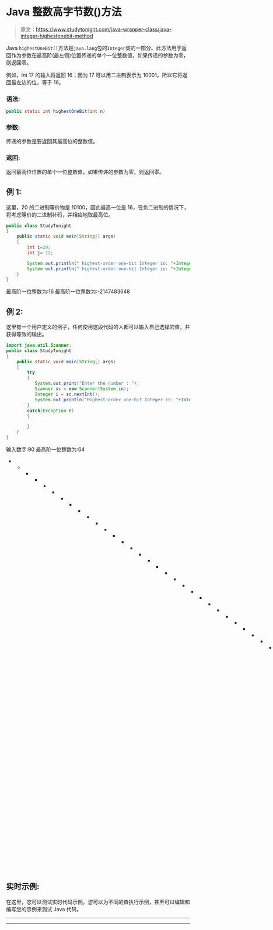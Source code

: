 # Java 整数高字节数()方法

> 原文：<https://www.studytonight.com/java-wrapper-class/java-integer-highestonebit-method>

Java `highestOneBit()`方法是`java.lang`包的`Integer`类的一部分。此方法用于返回作为参数在最高阶(最左侧)位置传递的单个一位整数值，如果传递的参数为零，则返回零。

例如，int 17 的输入将返回 16；因为 17 可以用二进制表示为 10001，所以它将返回最左边的位，等于 16。

### 语法:

```java
public static int highestOneBit(int n)
```

### 参数:

传递的参数是要返回其最高位的整数值。

### 返回:

返回最高位位置的单个一位整数值，如果传递的参数为零，则返回零。

## 例 1:

这里，20 的二进制等价物是 10100，因此最高一位是 16，在负二进制的情况下，将考虑等价的二进制补码，并相应地取最高位。

```java
public class StudyTonight
{  
    public static void main(String[] args) 
    {  
        int i=20;
        int j=-12;

        System.out.println(" highest-order one-bit Integer is: "+Integer.highestOneBit(i));  
        System.out.println(" highest-order one-bit Integer is: "+Integer.highestOneBit(j));  
    }  
}
```

最高阶一位整数为:16
最高阶一位整数为:-2147483648

## 例 2:

这里有一个用户定义的例子，任何使用这段代码的人都可以输入自己选择的值，并获得等效的输出。

```java
import java.util.Scanner;  
public class StudyTonight
{  
    public static void main(String[] args)
    {  
        try
        {
           System.out.print("Enter the number : ");  
           Scanner sc = new Scanner(System.in);  
           Integer i = sc.nextInt();  
           System.out.println("Highest-order one-bit Integer is: "+Integer.highestOneBit(i));  
        }
        catch(Exception e)
        {

        }
    }
} 
```

输入数字:90
最高阶一位整数为:64
* * * * * * * * * * * * * * * * * * * * * * * * * * * * * * * * * * T3】输入数字:-54
最高阶一位整数为:-2147483648

## 实时示例:

在这里，您可以测试实时代码示例。您可以为不同的值执行示例，甚至可以编辑和编写您的示例来测试 Java 代码。

* * *

* * *